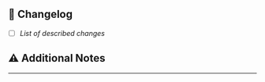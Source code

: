## 📝 Changelog

- [ ] *List of described changes*

## ⚠️ Additional Notes

<!-- Only if necessary -->

---

<!-- GitHub Commands -->
